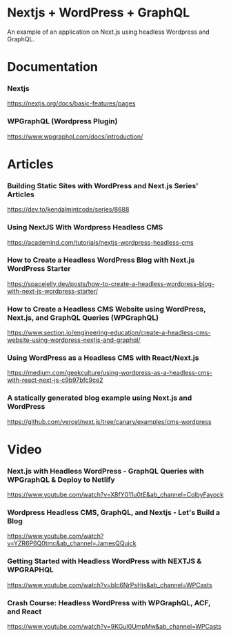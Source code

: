 # Nextjs + WordPress + GraphQL
An example of an application on Next.js using headless Wordpress and GraphQL.


# Documentation

### Nextjs  
<a href="https://nextjs.org/docs/basic-features/pages" terget="_blank">https://nextjs.org/docs/basic-features/pages</a>  

### WPGraphQL (Wordpress Plugin)
<a href="https://www.wpgraphql.com/docs/introduction/" terget="_blank">https://www.wpgraphql.com/docs/introduction/</a>  


# Articles

### Building Static Sites with WordPress and Next.js Series' Articles   
<a href="https://dev.to/kendalmintcode/series/8688" terget="_blank">https://dev.to/kendalmintcode/series/8688</a> 

### Using NextJS With Wordpress Headless CMS   
<a href="https://academind.com/tutorials/nextjs-wordpress-headless-cms" terget="_blank">https://academind.com/tutorials/nextjs-wordpress-headless-cms</a> 

### How to Create a Headless WordPress Blog with Next.js WordPress Starter  
<a href="https://spacejelly.dev/posts/how-to-create-a-headless-wordpress-blog-with-next-js-wordpress-starter/" terget="_blank">https://spacejelly.dev/posts/how-to-create-a-headless-wordpress-blog-with-next-js-wordpress-starter/</a>  

### How to Create a Headless CMS Website using WordPress, Next.js, and GraphQL Queries (WPGraphQL)  
<a href="https://www.section.io/engineering-education/create-a-headless-cms-website-using-wordpress-nextjs-and-graphql/" terget="_blank">https://www.section.io/engineering-education/create-a-headless-cms-website-using-wordpress-nextjs-and-graphql/</a>  

### Using WordPress as a Headless CMS with React/Next.js  
<a href="https://medium.com/geekculture/using-wordpress-as-a-headless-cms-with-react-next-js-c9b97bfc9ce2" terget="_blank">https://medium.com/geekculture/using-wordpress-as-a-headless-cms-with-react-next-js-c9b97bfc9ce2</a>  

### A statically generated blog example using Next.js and WordPress
<a href="https://github.com/vercel/next.js/tree/canary/examples/cms-wordpress" terget="_blank">https://github.com/vercel/next.js/tree/canary/examples/cms-wordpress</a>  

# Video

### Next.js with Headless WordPress - GraphQL Queries with WPGraphQL & Deploy to Netlify  
<a href="https://www.youtube.com/watch?v=X8fY011u0tE&ab_channel=ColbyFayock" terget="_blank">https://www.youtube.com/watch?v=X8fY011u0tE&ab_channel=ColbyFayock</a>     

### Wordpress Headless CMS, GraphQL, and Nextjs - Let's Build a Blog  
<a href="https://www.youtube.com/watch?v=YZR6P6Q0tmc&ab_channel=JamesQQuick" terget="_blank">https://www.youtube.com/watch?v=YZR6P6Q0tmc&ab_channel=JamesQQuick</a>   

### Getting Started with Headless WordPress with NEXTJS & WPGRAPHQL
<a href="https://www.youtube.com/watch?v=bIc6NrPsHjs&ab_channel=WPCasts" terget="_blank">https://www.youtube.com/watch?v=bIc6NrPsHjs&ab_channel=WPCasts</a>   

### Crash Course: Headless WordPress with WPGraphQL, ACF, and React
<a href="https://www.youtube.com/watch?v=9KGuI0UmpMw&ab_channel=WPCasts" terget="_blank">https://www.youtube.com/watch?v=9KGuI0UmpMw&ab_channel=WPCasts</a>   

